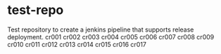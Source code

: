 # test-repo
Test repository to create a jenkins pipeline that supports release deployment.
cr001
cr002
cr003
cr004
cr005
cr006
cr007
cr008
cr009
cr010
cr011
cr012
cr013
cr014
cr015
cr016
cr017
